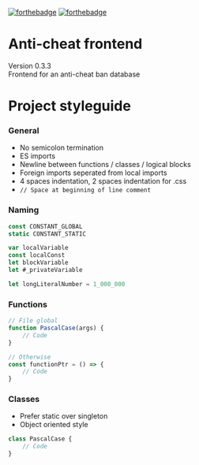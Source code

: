 [![forthebadge](https://forthebadge.com/images/badges/open-source.svg)](https://forthebadge.com)
[![forthebadge](https://forthebadge.com/images/badges/uses-badges.svg)](https://forthebadge.com)
# Anti-cheat frontend
Version 0.3.3    
Frontend for an anti-cheat ban database    

# Project styleguide

### General
- No semicolon termination
- ES imports
- Newline between functions / classes / logical blocks
- Foreign imports seperated from local imports
- 4 spaces indentation, 2 spaces indentation for .css
- ```// Space at beginning of line comment```

### Naming    
```js
const CONSTANT_GLOBAL    
static CONSTANT_STATIC    

var localVariable    
const localConst    
let blockVariable    
let #_privateVariable    

let longLiteralNumber = 1_000_000    
```

### Functions
```js
// File global
function PascalCase(args) {
    // Code
}

// Otherwise
const functionPtr = () => {
    // Code
}
```

### Classes
- Prefer static over singleton    
- Object oriented style    
```js
class PascalCase {
    // Code
}
```

